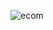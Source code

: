 ![ecom](https://github.com/Asif45uaha/mern_ecommerce/assets/96048712/6f146d84-29db-4cc1-b54a-733c711dce7e)
